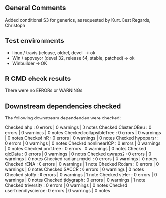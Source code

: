 ## General Comments

Added conditional S3 for generics, as requested by Kurt.
Best Regards, Christoph

## Test environments

* linux / travis (release, oldrel, devel) -> ok
* Win / appveyor (devel 32, release 64, stable, patched) -> ok
* Winbuilder -> OK

## R CMD check results

There were no ERRORs or WARNINGs.

## Downstream dependencies checked

The following downstream dependencies were checked:

Checked ahp                : 0 errors | 0 warnings | 0 notes
Checked Cluster.OBeu       : 0 errors | 0 warnings | 0 notes
Checked collapsibleTree    : 0 errors | 0 warnings | 0 notes
Checked hR                 : 0 errors | 0 warnings | 0 notes
Checked hypoparsr          : 0 errors | 0 warnings | 0 notes
Checked nonlinearICP       : 0 errors | 0 warnings | 0 notes
Checked prof.tree          : 0 errors | 0 warnings | 0 notes
Checked qlcData            : 0 errors | 0 warnings | 0 notes
Checked qwraps2            : 0 errors | 0 warnings | 0 notes
Checked radiant.model      : 0 errors | 0 warnings | 0 notes
Checked rENA               : 0 errors | 0 warnings | 1 note 
Checked Rodam              : 0 errors | 0 warnings | 0 notes
Checked SACCR              : 0 errors | 0 warnings | 0 notes
Checked stoRy              : 0 errors | 0 warnings | 1 note 
Checked styler             : 0 errors | 0 warnings | 0 notes
Checked tidygraph          : 0 errors | 0 warnings | 1 note 
Checked triversity         : 0 errors | 0 warnings | 0 notes
Checked userfriendlyscience: 0 errors | 0 warnings | 0 notes

